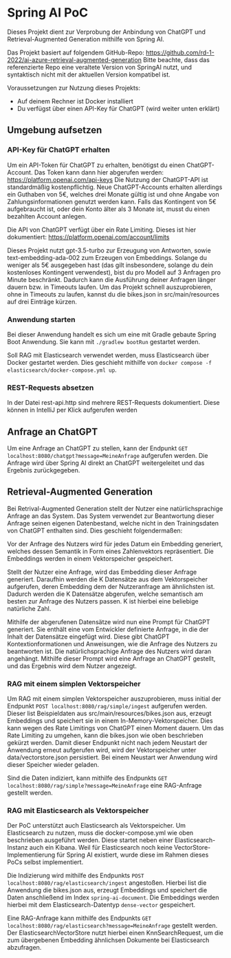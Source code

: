 # Spring AI PoC
Dieses Projekt dient zur Verprobung der Anbindung von ChatGPT und Retrieval-Augmented Generation mithilfe von Spring AI.

Das Projekt basiert auf folgendem GitHub-Repo: https://github.com/rd-1-2022/ai-azure-retrieval-augmented-generation
Bitte beachte, dass das referenzierte Repo eine veraltete Version von SpringAI nutzt, und syntaktisch nicht mit der aktuellen Version kompatibel ist. 


Voraussetzungen zur Nutzung dieses Projekts:
* Auf deinem Rechner ist Docker installiert
* Du verfügst über einen API-Key für ChatGPT (wird weiter unten erklärt)

## Umgebung aufsetzen
### API-Key für ChatGPT erhalten
Um ein API-Token für ChatGPT zu erhalten, benötigst du einen ChatGPT-Account. Das Token kann dann hier abgerufen werden: https://platform.openai.com/api-keys
Die Nutzung der ChatGPT-API ist standardmäßig kostenpflichtig. 
Neue ChatGPT-Accounts erhalten allerdings ein Guthaben von 5€, welches drei Monate gültig ist und ohne Angabe von Zahlungsinformationen genutzt werden kann.
Falls das Kontingent von 5€ aufgebraucht ist, oder dein Konto älter als 3 Monate ist, musst du einen bezahlten Account anlegen.

Die API von ChatGPT verfügt über ein Rate Limiting. Dieses ist hier dokumentiert: https://platform.openai.com/account/limits

Dieses Projekt nutzt gpt-3.5-turbo zur Erzeugung von Antworten, sowie text-embedding-ada-002 zum Erzeugen von Embeddings.
Solange du weniger als 5€ ausgegeben hast (das gilt insbesondere, solange du dein kostenloses Kontingent verwendest), bist du pro Modell auf 3 Anfragen pro Minute beschränkt. 
Dadurch kann die Ausführung deiner Anfragen länger dauern bzw. in Timeouts laufen. 
Um das Projekt schnell auszuprobieren, ohne in Timeouts zu laufen, kannst du die bikes.json in src/main/resources auf drei Einträge kürzen.

### Anwendung starten
Bei dieser Anwendung handelt es sich um eine mit Gradle gebaute Spring Boot Anwendung. Sie kann mit `./gradlew bootRun` gestartet werden.

Soll RAG mit Elasticsearch verwendet werden, muss Elasticsearch über Docker gestartet werden. 
Dies geschieht mithilfe von `docker compose -f elasticsearch/docker-compose.yml up`.

### REST-Requests absetzen
In der Datei rest-api.http sind mehrere REST-Requests dokumentiert. Diese können in IntelliJ per Klick aufgerufen werden

## Anfrage an ChatGPT
Um eine Anfrage an ChatGPT zu stellen, kann der Endpunkt `GET localhost:8080/chatgpt?message=MeineAnfrage` aufgerufen werden.
Die Anfrage wird über Spring AI direkt an ChatGPT weitergeleitet und das Ergebnis zurückgegeben.

## Retrieval-Augmented Generation
Bei Retrival-Augmented Generation stellt der Nutzer eine natürlichsprachige Anfrage an das System.
Das System verwendet zur Beantwortung dieser Anfrage seinen eigenen Datenbestand, welche nicht in den Trainingsdaten von ChatGPT enthalten sind.
Dies geschieht folgendermaßen:

Vor der Anfrage des Nutzers wird für jedes Datum ein Embedding generiert, welches dessen Semantik in Form eines Zahlenvektors repräsentiert. 
Die Embeddings werden in einem Vektorspeicher gespeichert.

Stellt der Nutzer eine Anfrage, wird das Embedding dieser Anfrage generiert. 
Daraufhin werden die K Datensätze aus dem Vektorspeicher aufgerufen, deren Embedding dem der Nutzeranfrage am ähnlichsten ist. 
Dadurch werden die K Datensätze abgerufen, welche semantisch am besten zur Anfrage des Nutzers passen. K ist hierbei eine beliebige natürliche Zahl.

Mithilfe der abgerufenen Datensätze wird nun eine Prompt für ChatGPT generiert. 
Sie enthält eine vom Entwickler definierte Anfrage, in die der Inhalt der Datensätze eingefügt wird. 
Diese gibt ChatGPT Kontextionformationen und Anweisungen, wie die Anfrage des Nutzers zu beantworten ist. 
Die natürlichsprachige Anfrage des Nutzers wird daran angehängt.
Mithilfe dieser Prompt wird eine Anfrage an ChatGPT gestellt, und das Ergebnis wird dem Nutzer angezeigt.

### RAG mit einem simplen Vektorspeicher
Um RAG mit einem simplen Vektorspeicher auszuprobieren, muss initial der Endpunkt `POST localhost:8080/rag/simple/ingest` aufgerufen werden.
Dieser list Beispieldaten aus src/main/resources/bikes.json aus, erzeugt Embeddings und speichert sie in einem In-Memory-Vektorspeicher. 
Dies kann wegen des Rate Limitings von ChatGPT einen Moment dauern. Um das Rate Limiting zu umgehen, kann die bikes.json wie oben beschrieben gekürzt werden.
Damit dieser Endpunkt nicht nach jedem Neustart der Anwendung erneut aufgerufen wird, wird der Vektorspeicher unter data/vectorstore.json persistiert. 
Bei einem Neustart wer Anwendung wird dieser Speicher wieder geladen.

Sind die Daten indiziert, kann mithilfe des Endpunkts `GET localhost:8080/rag/simple?message=MeineAnfrage` eine RAG-Anfrage gestellt werden.

### RAG mit Elasticsearch als Vektorspeicher
Der PoC unterstützt auch Elasticsearch als Vektorspeicher. Um Elasticsearch zu nutzen, muss die docker-compose.yml wie oben beschrieben ausgeführt werden. 
Diese startet neben einer Elasticsearch-Instanz auch ein Kibana.
Weil für Elasticsearch noch keine VectorStore-Implementierung für Spring AI existiert, wurde diese im Rahmen dieses PoCs selbst implementiert.

Die Indizierung wird mithilfe des Endpunkts `POST localhost:8080/rag/elasticsearch/ingest` angestoßen. 
Hierbei list die Anwendung die bikes.json aus, erzeugt Embeddings und speichert die Daten anschließend im Index `spring-ai-document`.
Die Embeddings werden hierbei mit dem Elasticsearch-Datentyp `dense-vector` gespeichert.

Eine RAG-Anfrage kann mithilfe des Endpunkts `GET localhost:8080/rag/elasticsearch?message=MeineAnfrage` gestellt werden. 
Der ElasticsearchVectorStore nutzt hierbei einen KnnSearchRequest, um die zum übergebenen Embedding ähnlichsen Dokumente bei Elasticsearch abzufragen. 
